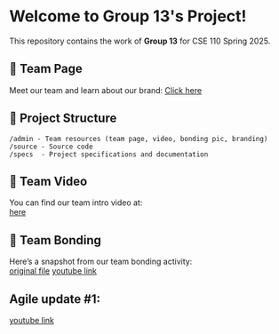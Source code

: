# Welcome to Group 13's Project!

This repository contains the work of **Group 13** for CSE 110 Spring 2025.

## 🔗 Team Page
Meet our team and learn about our brand: [Click here](admin/team.md)

## 📁 Project Structure
```
/admin - Team resources (team page, video, bonding pic, branding)  
/source - Source code  
/specs  - Project specifications and documentation  
```

## 🎥 Team Video
You can find our team intro video at:  
[here](/admin/videos/teamintro.mp4)

## 📸 Team Bonding
Here’s a snapshot from our team bonding activity:  
[original file](/admin/teambonding.jpg)
[youtube link](https://youtu.be/PX--Qppba-c)

## Agile update #1: 
[youtube link](https://youtu.be/2RdZvpFDxMw)

